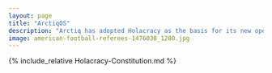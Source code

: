 ```yaml
---
layout: page
title: "ArctiqOS"
description: "Arctiq has adopted Holacracy as the basis for its new operating system. This Constitution respresents the rules of the game, a reference to use when seeking answers AOS questions, and need guidance on the practice. The rules don't replace communication, however, and should solely be treated as reference material."
image: american-football-referees-1476038_1280.jpg
---
```

{% include_relative Holacracy-Constitution.md %}